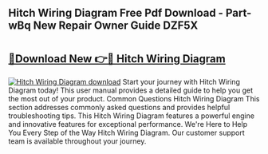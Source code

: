 ## Hitch Wiring Diagram Free Pdf Download - Part-wBq New Repair Owner Guide DZF5X

# <h2><a href="http://dfhihv.blite.top/?on=Hitch+Wiring+Diagram">🔗Download New 👉🔴 Hitch Wiring Diagram</a></h2>

[![Hitch Wiring Diagram download](https://i.imgur.com/lujVjoI.png)](http://dfhihv.blite.top/?on=Hitch+Wiring+Diagram)
Start your journey with Hitch Wiring Diagram today! This user manual provides a detailed guide to help you get the most out of your product. Common Questions Hitch Wiring Diagram This section addresses commonly asked questions and provides helpful troubleshooting tips. This Hitch Wiring Diagram features a powerful engine and innovative features for exceptional performance. We're Here to Help You Every Step of the Way Hitch Wiring Diagram. Our customer support team is available throughout your journey.
